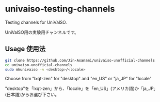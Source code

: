 # univaiso-testing-channels
Testing channels for UniVaISO.

UniVaISO用の実験用チャンネルです。

## Usage 使用法
```bash
git clone https://github.com/Jin-Asanami/univaiso-unofficial-channels
cd univaiso-unofficial-channels
sudo mkunivaiso -v <desktop>/<locale>
```

Choose from "lxqt-zen" for "desktop" and "en_US" or "ja_JP" for "locale"

"desktop"を「lxqt-zen」から、「locale」を「en_US」(アメリカ語)か「ja_JP」(日本語)からお選び下さい。

